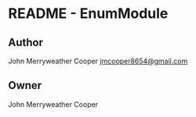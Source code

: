# README - EnumModule

## Author

John Merryweather Cooper <jmcooper8654@gmail.com>

## Owner

John Merryweather Cooper
